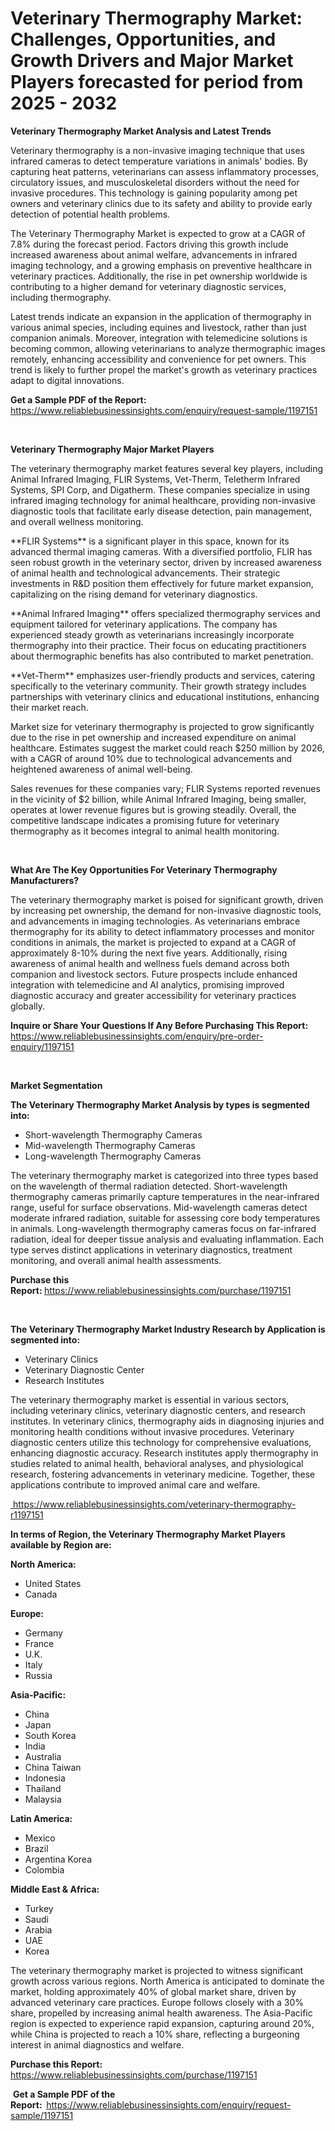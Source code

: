 <p><h1>Veterinary Thermography Market: Challenges, Opportunities, and Growth Drivers and Major Market Players forecasted for period from 2025 - 2032</h1></p><p><strong>Veterinary Thermography Market Analysis and Latest Trends</strong></p>
<p><p>Veterinary thermography is a non-invasive imaging technique that uses infrared cameras to detect temperature variations in animals' bodies. By capturing heat patterns, veterinarians can assess inflammatory processes, circulatory issues, and musculoskeletal disorders without the need for invasive procedures. This technology is gaining popularity among pet owners and veterinary clinics due to its safety and ability to provide early detection of potential health problems.</p><p>The Veterinary Thermography Market is expected to grow at a CAGR of 7.8% during the forecast period. Factors driving this growth include increased awareness about animal welfare, advancements in infrared imaging technology, and a growing emphasis on preventive healthcare in veterinary practices. Additionally, the rise in pet ownership worldwide is contributing to a higher demand for veterinary diagnostic services, including thermography. </p><p>Latest trends indicate an expansion in the application of thermography in various animal species, including equines and livestock, rather than just companion animals. Moreover, integration with telemedicine solutions is becoming common, allowing veterinarians to analyze thermographic images remotely, enhancing accessibility and convenience for pet owners. This trend is likely to further propel the market's growth as veterinary practices adapt to digital innovations.</p></p>
<p><strong>Get a Sample PDF of the Report:&nbsp;</strong> <a href="https://www.reliablebusinessinsights.com/enquiry/request-sample/1197151?utm_campaign=96&utm_medium=2&utm_source=Github&utm_content=ia&utm_term=12042025&utm_id=veterinary-thermography">https://www.reliablebusinessinsights.com/enquiry/request-sample/1197151</a></p>
<p>&nbsp;</p>
<p><strong>Veterinary Thermography Major Market Players</strong></p>
<p><p>The veterinary thermography market features several key players, including Animal Infrared Imaging, FLIR Systems, Vet-Therm, Teletherm Infrared Systems, SPI Corp, and Digatherm. These companies specialize in using infrared imaging technology for animal healthcare, providing non-invasive diagnostic tools that facilitate early disease detection, pain management, and overall wellness monitoring.</p><p>**FLIR Systems** is a significant player in this space, known for its advanced thermal imaging cameras. With a diversified portfolio, FLIR has seen robust growth in the veterinary sector, driven by increased awareness of animal health and technological advancements. Their strategic investments in R&D position them effectively for future market expansion, capitalizing on the rising demand for veterinary diagnostics.</p><p>**Animal Infrared Imaging** offers specialized thermography services and equipment tailored for veterinary applications. The company has experienced steady growth as veterinarians increasingly incorporate thermography into their practice. Their focus on educating practitioners about thermographic benefits has also contributed to market penetration.</p><p>**Vet-Therm** emphasizes user-friendly products and services, catering specifically to the veterinary community. Their growth strategy includes partnerships with veterinary clinics and educational institutions, enhancing their market reach.</p><p>Market size for veterinary thermography is projected to grow significantly due to the rise in pet ownership and increased expenditure on animal healthcare. Estimates suggest the market could reach $250 million by 2026, with a CAGR of around 10% due to technological advancements and heightened awareness of animal well-being.</p><p>Sales revenues for these companies vary; FLIR Systems reported revenues in the vicinity of $2 billion, while Animal Infrared Imaging, being smaller, operates at lower revenue figures but is growing steadily. Overall, the competitive landscape indicates a promising future for veterinary thermography as it becomes integral to animal health monitoring.</p></p>
<p>&nbsp;</p>
<p><strong>What Are The Key Opportunities For Veterinary Thermography Manufacturers?</strong></p>
<p><p>The veterinary thermography market is poised for significant growth, driven by increasing pet ownership, the demand for non-invasive diagnostic tools, and advancements in imaging technologies. As veterinarians embrace thermography for its ability to detect inflammatory processes and monitor conditions in animals, the market is projected to expand at a CAGR of approximately 8-10% during the next five years. Additionally, rising awareness of animal health and wellness fuels demand across both companion and livestock sectors. Future prospects include enhanced integration with telemedicine and AI analytics, promising improved diagnostic accuracy and greater accessibility for veterinary practices globally.</p></p>
<p><strong>Inquire or Share Your Questions If Any Before Purchasing This Report:</strong> <a href="https://www.reliablebusinessinsights.com/enquiry/pre-order-enquiry/1197151?utm_campaign=96&utm_medium=2&utm_source=Github&utm_content=ia&utm_term=12042025&utm_id=veterinary-thermography">https://www.reliablebusinessinsights.com/enquiry/pre-order-enquiry/1197151</a></p>
<p>&nbsp;</p>
<p><strong>Market Segmentation</strong></p>
<p><strong>The Veterinary Thermography Market Analysis by types is segmented into:</strong></p>
<p><ul><li>Short-wavelength Thermography Cameras</li><li>Mid-wavelength Thermography Cameras</li><li>Long-wavelength Thermography Cameras</li></ul></p>
<p><p>The veterinary thermography market is categorized into three types based on the wavelength of thermal radiation detected. Short-wavelength thermography cameras primarily capture temperatures in the near-infrared range, useful for surface observations. Mid-wavelength cameras detect moderate infrared radiation, suitable for assessing core body temperatures in animals. Long-wavelength thermography cameras focus on far-infrared radiation, ideal for deeper tissue analysis and evaluating inflammation. Each type serves distinct applications in veterinary diagnostics, treatment monitoring, and overall animal health assessments.</p></p>
<p><strong>Purchase this Report:&nbsp;</strong><a href="https://www.reliablebusinessinsights.com/purchase/1197151?utm_campaign=96&utm_medium=2&utm_source=Github&utm_content=ia&utm_term=12042025&utm_id=veterinary-thermography">https://www.reliablebusinessinsights.com/purchase/1197151</a></p>
<p>&nbsp;</p>
<p><strong>The Veterinary Thermography Market Industry Research by Application is segmented into:</strong></p>
<p><ul><li>Veterinary Clinics</li><li>Veterinary Diagnostic Center</li><li>Research Institutes</li></ul></p>
<p><p>The veterinary thermography market is essential in various sectors, including veterinary clinics, veterinary diagnostic centers, and research institutes. In veterinary clinics, thermography aids in diagnosing injuries and monitoring health conditions without invasive procedures. Veterinary diagnostic centers utilize this technology for comprehensive evaluations, enhancing diagnostic accuracy. Research institutes apply thermography in studies related to animal health, behavioral analyses, and physiological research, fostering advancements in veterinary medicine. Together, these applications contribute to improved animal care and welfare.</p></p>
<p><a href="https://www.reliablebusinessinsights.com/veterinary-thermography-r1197151?utm_campaign=96&utm_medium=2&utm_source=Github&utm_content=ia&utm_term=12042025&utm_id=veterinary-thermography">&nbsp;https://www.reliablebusinessinsights.com/veterinary-thermography-r1197151</a></p>
<p><strong>In terms of Region, the Veterinary Thermography Market Players available by Region are:</strong></p>
<p>
    <p> <strong> North America: </strong>
        <ul>
            <li>United States</li>
            <li>Canada</li>
        </ul>
        </p> 
    <p> <strong> Europe: </strong>
        <ul>
            <li>Germany</li>
            <li>France</li>
            <li>U.K.</li>
            <li>Italy</li>
            <li>Russia</li>
        </ul>
        </p> 
    <p> <strong> Asia-Pacific: </strong>
        <ul>
            <li>China</li>
            <li>Japan</li>
            <li>South Korea</li>
            <li>India</li>
            <li>Australia</li>
            <li>China Taiwan</li>
            <li>Indonesia</li>
            <li>Thailand</li>
            <li>Malaysia</li>
        </ul>
        </p> 
    <p> <strong> Latin America: </strong>
        <ul>
            <li>Mexico</li>
            <li>Brazil</li>
            <li>Argentina Korea</li>
            <li>Colombia</li>
        </ul>
        </p> 
    <p> <strong> Middle East & Africa: </strong>
        <ul>
            <li>Turkey</li>
            <li>Saudi</li>
            <li>Arabia</li>
            <li>UAE</li>
            <li>Korea</li>
        </ul>
    </p>
    </p>
<p><p>The veterinary thermography market is projected to witness significant growth across various regions. North America is anticipated to dominate the market, holding approximately 40% of global market share, driven by advanced veterinary care practices. Europe follows closely with a 30% share, propelled by increasing animal health awareness. The Asia-Pacific region is expected to experience rapid expansion, capturing around 20%, while China is projected to reach a 10% share, reflecting a burgeoning interest in animal diagnostics and welfare.</p></p>
<p><strong>Purchase this Report: </strong><a href="https://www.reliablebusinessinsights.com/purchase/1197151?utm_campaign=96&utm_medium=2&utm_source=Github&utm_content=ia&utm_term=12042025&utm_id=veterinary-thermography">https://www.reliablebusinessinsights.com/purchase/1197151</a></p>
<p>&nbsp;<strong>Get a Sample PDF of the Report:&nbsp;&nbsp;</strong><a href="https://www.reliablebusinessinsights.com/enquiry/request-sample/1197151?utm_campaign=96&utm_medium=2&utm_source=Github&utm_content=ia&utm_term=12042025&utm_id=veterinary-thermography">https://www.reliablebusinessinsights.com/enquiry/request-sample/1197151</a></p>
<p><strong></strong></p>
<p><p></p><p></p><p></p></p>